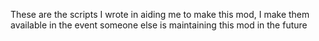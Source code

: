 These are the scripts I wrote in aiding me to make this mod, I make them available in the event someone else is maintaining this mod in the future